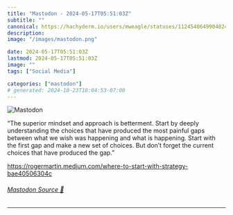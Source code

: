 ```yaml
---
title: "Mastodon - 2024-05-17T05:51:03Z"
subtitle: ""
canonical: https://hachyderm.io/users/mweagle/statuses/112454864990482404
description:
image: "/images/mastodon.png"

date: 2024-05-17T05:51:03Z
lastmod: 2024-05-17T05:51:03Z
image: ""
tags: ["Social Media"]

categories: ["mastodon"]
# generated: 2024-10-23T18:04:53-07:00
---
```

![Mastodon](/images/mastodon.png)

<p>“The superior mindset and approach is betterment. Start by deeply understanding the choices that have produced the most painful gaps between what we wish was happening and what is happening. Start with the first gap and make a new set of choices. But don’t forget the current choices that have produced the gap.”</p><p><a href="https://rogermartin.medium.com/where-to-start-with-strategy-bae40506304c" target="_blank" rel="nofollow noopener noreferrer" translate="no"><span class="invisible">https://</span><span class="ellipsis">rogermartin.medium.com/where-t</span><span class="invisible">o-start-with-strategy-bae40506304c</span></a></p>


###### [Mastodon Source 🐘](https://hachyderm.io/@mweagle/112454864990482404)

___
